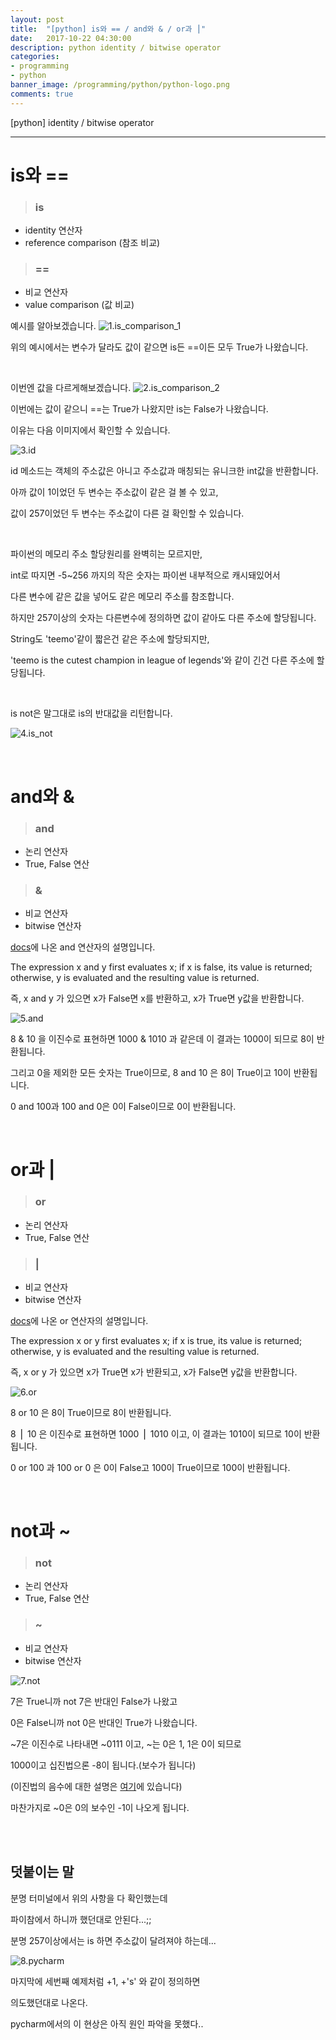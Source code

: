 ```yaml
---
layout: post
title:  "[python] is와 == / and와 & / or과 ⎪"
date:   2017-10-22 04:30:00
description: python identity / bitwise operator
categories:
- programming
- python
banner_image: /programming/python/python-logo.png
comments: true
---
```


[python] identity / bitwise operator

---

# is와 ==

> ### is
- identity 연산자
- reference comparison (참조 비교)
> ### ==
- 비교 연산자
- value comparison (값 비교)

예시를 알아보겠습니다.
![1.is_comparison_1](https://lh3.googleusercontent.com/qzccp_G64ZLYFwrB7LNC9Uqy-OoQjC5g-GbsZzC3Ff8v3lhJaezs58lCGGY4sNmHbp__EYmFY5NiTXzM8L1Sb6cbixBaFT8I7VgwqWmU_M8wYfvxDWvO_iyQ7__9XS8OzPxo55O8FiD_cBQL2_p_91_r-iYjlrMlfwM0ROjPCokPiqYZxi9JaRrC0FlBljgGU3Cft_HaMTACERltAf2c9XwRy5RvnPmVnjkF9ckzRVvzzeJPL54gj6dihjbsf5rkNHGZpFJmu561BBjYDEnEkZw0aFSgAM8Jkl2z5IlqrvjTDaBrAtAWeXiEsX4vUZ2aPCFsP4YJg53zWfRy3IFQxSFUHmpsH5B7R__ro7q4jvA1kZsbVz80P6TwunDLd8wbSmnleqUPq08n4deDh3K051-B87aqbXk2Urw6THqYQ6maPlYDY_fGEtSWdYaxuRemTUTZzGviiqO-zVepdkFMHkp_v889ZwAgQ785eOnn3zi5WsFSrvUaSe37nE6Z1EfIEwX2Ey8aBqNbii0NHO_m1Gltv9ZMfFSg1kaLKkpWJNQpefTyzeiuCw3nXqP9bQmN4tamLSKVBIcB4aJYomuSBqiaHkvE8frsy_0Ofo8NSA=w958-h722-no)

위의 예시에서는 변수가 달라도 값이 같으면 is든 ==이든 모두 True가 나왔습니다.

<br>

이번엔 값을 다르게해보겠습니다.
![2.is_comparison_2](https://lh3.googleusercontent.com/Sq50wyU1q_-dmMHb55cXlQHEwGkPKSj_u9R2pxkZOE547F4F0MywLBzUX5O0ai_0kL8v8rVlX7Dt7yrgxAwS8obJrWa-jPEuIOknWsg4E9pdoY0jMnu0w91S8j3SHW24unNOAWQ6p0sbwNB1L8nFnM7rSDVeOmD1Na1_Q7XX3m4Zsq6XakuMkNmHxMiy1pQsaG6Nf_-0H-d3-Rye89b4VGBGz8wNCEAqwXlsUI3XZT6yo6JfOSwhK0CqjDFl9k7MpQqfNBk8gi60HUvhgoD_XNiK63pOR5PYDxl9Uk_6b-G_wpwJ6wU1-xIdbvpSSYr8bCcYPXrqYDNch_Jo4n_GrEmg51PcP6KngCx74vhqYY6TNWWYceLFuwjlHcjf4qj4p_neOJwd6LwnA-UtyuS5a4AT3kM_X2snHNfMSnPeQtVIK0lY3tb65VA07G8cg8A2YfWAFMm9on6MlGfyoE-2gAC1P9XDx8BPYnAYoaTHiTtqUBIY-8FRiAcB-vel8mzrhK1WlOcB2OPOZQ14K9NCLFBbIDhH5svj4qvErWB2CPjX2uCU_pJwOdjDZM7xJNTwK2gx_6hJhr8GjVy8JpVc7MrIpz2uCRfmzWL0B8C8vA=w1238-h750-no)

이번에는 값이 같으니 ==는 True가 나왔지만 is는 False가 나왔습니다.

이유는 다음 이미지에서 확인할 수 있습니다.

![3.id](https://lh3.googleusercontent.com/43ztFciBUkc_5YCYL5X6NJ0LvDi4wubjHfDdvl0mvZktpRkQHgg_tNcgHaJ4KAWGuQ3bfBbgCSCkmZTvvP1aup4lqQ9Zq2yB6_NDA7tcrAGtbWxceqsspsfRSkDLXFJdIyFudMgFYAXvLsBJrTmibt8vQn2DYz1-Zs5_Lawe9tZPG-0Ern2ovBGknOUQmS96rJ9VeUH3u2URM6geSOTjaRC_2kHkjtdPtKgZmSWKOucSlGheMc48CVHdXV3xW6jaeJsPXzSMewlKeqxLQ4vOKjn_4qoHXDHVF4gdjFK-vjZPl7ErOjmTEKIe9wDjVzkTdpxoZFRGTt_M8A05i_SLNjxXZEA8uqCRK2B9asXLuZSLfnm4iSbowSxdxIv6j2ekoJ_dIHrkhgGo3JzgS6H7NSuymTXDqOugscWJEgMtzdr_ZtpFI8-Mtb-T2rff3M8nUooZo3zxVZCQmthtMyJr9Jkwl0OupXtfCJRcHjDl2ZiTL6FttQXHFQWg9jSdTojq8117QxgAMoRcu_c79ckvLjVFKn4WyGksmYsH9tCbVeoynvYp5cOPmaXhJmaPGDy5je0Y5-oNiKfVURvFUMRs3O_vSQyWDhKpNA1vp8w5rw=w1056-h610-no)

id 메소드는 객체의 주소값은 아니고 주소값과 매칭되는 유니크한 int값을 반환합니다.

아까 값이 1이었던 두 변수는 주소값이 같은 걸 볼 수 있고,

값이 257이었던 두 변수는 주소값이 다른 걸 확인할 수 있습니다.

<br>

파이썬의 메모리 주소 할당원리를 완벽히는 모르지만,

int로 따지면 -5~256 까지의 작은 숫자는 파이썬 내부적으로 캐시돼있어서

다른 변수에 같은 값을 넣어도 같은 메모리 주소를 참조합니다.

하지만 257이상의 숫자는 다른변수에 정의하면 값이 같아도 다른 주소에 할당됩니다.

String도 'teemo'같이 짧은건 같은 주소에 할당되지만,

'teemo is the cutest champion in league of legends'와 같이 긴건 다른 주소에 할당됩니다.

<br>

is not은 말그대로 is의 반대값을 리턴합니다.

![4.is_not](https://lh3.googleusercontent.com/cm4JqCCERTnPCBp03RP7nrjRIkZYHk-lT25RNFdnn01aMaKSHZJnWAUPweE5PL8jbiBMSTZ0vUzlbnMqFbDQ4TY5b4J1vvZ_1vlN_cDBWhrPH4DQJvEWDqitSvwvhtwAXrGB2i9L6zJPLseY66HB5K3bt8v-ZPwQrJcZcONusfG33Mxvd9PBH_BzPnMNLDYT5C-NSGbswfq9W-hLolcXt5cZLzyN9qIQGOoNEuRbNVon2VBAAFg0CCQWvUsU5soQKiQ-qyEjIg3mG6EjI7qZ63QGfndHk7zmUT6VZF2XjkU9gIXC78rL0Zyc_6XLhcPhqABQn98465UCXX1VtlvZ93E5D8uwqUULfaJLRXbYIFpkpk4NlKlM25g6KLJ-nh7TyYZyU7Cwik74Z49fImCOhYOnBM14za-QZQ2O3icf52vYh-EAXyW10TSqHrLO6uiT7WujEH8fPTPWMnPUVkw95Mu8TXmdAkNowU71hiZN6yRwSfap_N6mXrtJuBMQFz-B6VZ37VKSk-Nzfy6gVYfMWBzw_0eo5HZMh3ZlFN7osDfa6HM1Vrmdd5JD0QrLSd3xOiAKH1Nf6SghoiaKzpIKEr-7e2nRXbZTPXkRu4-tgQ=w1182-h610-no)

<br>

# and와 &


> ### and
- 논리 연산자
- True, False 연산
> ### &
- 비교 연산자
- bitwise 연산자

[docs](https://docs.python.org/2/reference/expressions.html#boolean-operations)에 나온 and 연산자의 설명입니다.

The expression x and y first evaluates x; if x is false, its value is returned; otherwise, y is evaluated and the resulting value is returned.

즉, x and y 가 있으면 x가 False면 x를 반환하고, x가 True면 y값을 반환합니다.

![5.and](https://lh3.googleusercontent.com/mDMAowsQg4l-4iRn1N5pKJvILriG9z23CNNEQCmCEAIJsrjNRYKXHzX_rNgsKBmycL6OFbrGjDLv7TgXI27UXZ6qu51UM1vU3S-UcYpEhF6XO8FdxSUmX-NkPFdiiJdwLgSFdHZy3LJf13H9Kxl6GwEFZ5g0U5vfKxv8GuMm5LE5MtmqWKSriD88Q5GRhSCzHbwvhUhiN-hyWch8SNm91QhRUpssBNbxT_Wb6MEVAiAafCpZJ4bdhYhdph6on1aK39MQu_Qb8Lq0FQEffMJTwUBiQ-090EpqQxgu5itwBozetwQa6PtJ5mjQxpNDxqph5FvMlaYC0uy-fFJbZWrldyudIAz7SNa_iW7q5LoFvJA-gwHQwLo34_C4sIZ3pJ9JS3Q0wASupjkCvNXeDZO1s9xj2E3Yg5ETZb99zh3Do7Jtl_dYYZGtpPfIfr4MNorfGKZHJV9AGQ0Zv5zR8zNmiGuYKbbBFgLn4POUVj6i00_f9SMt4pg17paLEagA6WkTyQ8nC2VdNmlopU9wJiFwLCmxmr9PXkInk1JhCdXuPxFG3UH2CmjmBmppY-2MUT48kCvvoVSOl3H9j-led_ckCtiFX4xnPukqt25wrRJ-Gw=w916-h722-no)

8 & 10 을 이진수로 표현하면 1000 & 1010 과 같은데 이 결과는 1000이 되므로 8이 반환됩니다.

그리고 0을 제외한 모든 숫자는 True이므로, 8 and 10 은 8이 True이고 10이 반환됩니다.

0 and 100과 100 and 0은 0이 False이므로 0이 반환됩니다.

<br>

# or과 |

> ### or
- 논리 연산자
- True, False 연산
> ### |
- 비교 연산자
- bitwise 연산자

[docs](https://docs.python.org/2/reference/expressions.html#boolean-operations)에 나온 or 연산자의 설명입니다.

The expression x or y first evaluates x; if x is true, its value is returned; otherwise, y is evaluated and the resulting value is returned.

즉, x or y 가 있으면 x가 True면 x가 반환되고, x가 False면 y값을 반환합니다.

![6.or](https://lh3.googleusercontent.com/wWDlhT4jDwhIysDfdDPeGfiDBD6qah6W571idUo97iqAlHRpeWHacD75rXmXLHXWcLcMA9X03l17HFFC7HgDMHV-4-tIVSXSvFYbTCH8s8kQ35LlHgTZDWjVMWJzj-YP5vzKlLleXLUObcdliQtSahStTutzK3f3gef-XkFgCAypvW7w6V0FqIp9if_47955R3svHHosT5tfU3lIBoCX5UVefn4K2P006lhp4HA4OGZKJjlUs96rL_I6o4gqCusHLPO74qq7AUkzonqOUbrN7f6EeLT1uXoFW4Z9X61NNYXbOTg043hXQpdeGjwbB43xJQezx4fTVUBT4Gk73NuPBMV3gceYgGOx5-F2FjZA3prlxrpIcku8X_39itobswr3PXLDs6YdLeneKpiKbP1a0S9NPesqzhDzcEdh-TlnaEyInbsprDMNrN_7Mlpa5uZn6llC0_w8qMEIaepw-y2_fFlivv_qjVV8Bzit60K86SxARrPdZiXCniEpBJLkJluKBr9SrfSGDr9uLPhNMWBtkdhz36LmBjErs0DzuGAGy_Z83qfGHri8OD1GnC1ey46T1-UkeVN2Sw6Bgrztbhbp5pJ6djyEaokTbhGnB8rT6A=w916-h722-no)

8 or 10 은 8이 True이므로 8이 반환됩니다.

8 ⎪ 10 은 이진수로 표현하면 1000 ⎪ 1010 이고, 이 결과는 1010이 되므로 10이 반환됩니다.

0 or 100 과 100 or 0 은 0이 False고 100이 True이므로 100이 반환됩니다.

<br>

# not과 ~

> ### not
- 논리 연산자
- True, False 연산
> ### ~
- 비교 연산자
- bitwise 연산자

![7.not](https://lh3.googleusercontent.com/667HzTmEJK1lYRFUpjSomNydGBQN_U81rAzt8y_gOSrSIzGzPwjyldJXILYrH2K1ofp6z9lkdYXzKH_geY2DY99e4mybrRpAB4-iiZQz8G7SwQLQnINEPn8KKpC9jF6bFCfETSzUacuGCP-2gnlAMcD-B0DpPbhnUS3sxtnj9l2rAyH_KbOwkyJTmkosT4aEOghjOdu86KLXGcBWphffUrybnwBZJ_ztXC_xvoNUnFFzHeVvOGzMP1Gf0TNcG11K1S0mZ6NGzOd9R-Qe0wkEVfWtl3g7shjdJl0PaD0RlzcWfvqKAn59D0XkvtAHHs9awJF9bs-E2KNnnLiuqSUCOGQbHinIxvwe4TyXg-odVKwXGztQGUwYiNNuLt2L77WmCS61cVaybfL8iAldGbD-j2HKQJN7UgjjFYDHvVXhNFA24vvq6b6pe-L6NHzhiM50SqeI0qhayu_HmGMbxafytR-fB7O9keBIpfuYKLNi6iLEGkZalO0XC2bKNzkkCLNfmjypJJ1Qp7MhRq0Pyli_YZnhamRDCXYjh4WJWZNcKRWYkwW6MFjcihbUn4XCGVySOze5yjptJhXrNdEDvOgntyL7qHRWw51j3z_JD53S-w=w944-h582-no)

7은 True니까 not 7은 반대인 False가 나왔고

0은 False니까 not 0은 반대인 True가 나왔습니다.

~7은 이진수로 나타내면 ~0111 이고, ~는 0은 1, 1은 0이 되므로

1000이고 십진법으론 -8이 됩니다.(보수가 됩니다)

(이진법의 음수에 대한 설명은 [여기](http://namsieon.com/229)에 있습니다)

마찬가지로 ~0은 0의 보수인 -1이 나오게 됩니다.

<br>
<br>

## 덧붙이는 말

분명 터미널에서 위의 사항을 다 확인했는데

파이참에서 하니까 했던대로 안된다...;;

분명 257이상에서는 is 하면 주소값이 달려져야 하는데...

![8.pycharm](https://lh3.googleusercontent.com/peFOOSM7B2HR7uSsgZs2lQhPuwJrtMQ8QcN3AFCqeczlbJZTKCXV5qlD53JuJc3eO-UN4eO5fsB_dUxsQ-tipZ4cuUhvcuCn3fwRVh84-cMobrf9DnASn3u5qjIBtQZjQJUG7YSZC-xXMntVQO-Yjc9mgBm8rxVki8gGSxjFIEhYvv6vWaSdQ0fHr-pRKOqDMlGulPRsV2tbmd6HMDIB4jlG6Y-hOwm8BrjxxSrf6smtS4jprgBka_HPUjA3XP7XHAfXQwBdilEhhjKurvmA4i6qWq9wIAWuhVX2Zobdzg4srE6TyHTM5Qp2hl3tcsgzpTntaeHvSEcuesZLjA8NS6OAj9nOg49DEIMj0rMGu3dCiZvA8_pZaghGkvnJKdnr4vkCsIXruPuQ0AX9woYRVyVfLqrDKQXuazLaQLNjAEAhSAXfq3Azl2rPirYfiXDyt3K9Usg-nl5CLDfwepjTYtobjHTMQL7ogY0M21VaaBozwve4nbBBdoQzqAfjWidVzvMXz8MRjJ9JArtf7x8npwVW7-ZLXhBB_EszdOka1DilM_KGemJYpfWkwyJ9rvmYWvttITlljJrLJdjvcjfcG-k0PxJ1KxXl_cT1FT0eaA=w2544-h1590-no)

마지막에 세번째 예제처럼 +1, +'s' 와 같이 정의하면

의도했던대로 나온다.

pycharm에서의 이 현상은 아직 원인 파악을 못했다..
